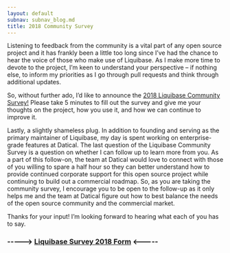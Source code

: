 ```yaml
---
layout: default
subnav: subnav_blog.md
title: 2018 Community Survey
---
```


Listening to feedback from the community is a vital part of any open source project and it has frankly been a little too long since I’ve had the chance to hear the voice of those who make use of Liquibase. 
As I make more time to devote to the project, I’m keen to understand your perspective – if nothing else, to inform my priorities as I go through pull requests and think through additional updates.

So, without further ado, I’d like to announce the [2018 Liquibase Community Survey!](https://goo.gl/forms/Atzmtw7XZatOehuP2) 
Please take 5 minutes to fill out the survey and give me your thoughts on the project, how you use it, and how we can continue to improve it. 

Lastly, a slightly shameless plug. In addition to founding and serving as the primary maintainer of Liquibase, my day is spent working on enterprise-grade features at Datical. 
The last question of the Liquibase Community Survey is a question on whether I can follow up to learn more from you. 
As a part of this follow-on, the team at Datical would love to connect with those of you willing to spare a half hour so they can better understand how to provide continued corporate support for this open source project while continuing to build out a commercial roadmap. 
So, as you are taking the community survey, I encourage you to be open to the follow-up as it only helps me and the team at Datical figure out how to best balance the needs of the open source community and the commercial market.

Thanks for your input! I’m looking forward to hearing what each of you has to say.

### -----> [Liquibase Survey 2018 Form](https://goo.gl/forms/Atzmtw7XZatOehuP2) <----- ###
